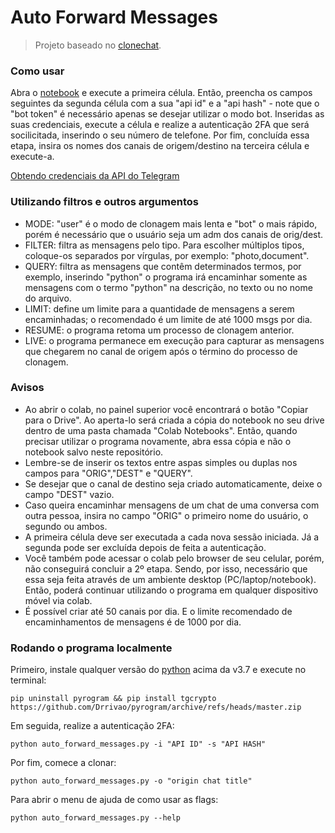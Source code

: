 # Auto Forward Messages

> Projeto baseado no [clonechat](https://github.com/apenasrr/clonechat).

### Como usar

Abra o [notebook](https://colab.research.google.com/github/Drrivao/Clonechat-Telegram-Colab/blob/main/Auto_Forward_Messages.ipynb) e execute a primeira célula. Então, preencha os campos seguintes da segunda célula com a sua "api id" e a "api hash" - note que o "bot token" é necessário apenas se desejar utilizar o modo bot. Inseridas as suas credenciais, execute a célula e realize a autenticação 2FA que será socilicitada, inserindo o seu número de telefone. Por fim, concluída essa etapa, insira os nomes dos canais de origem/destino na terceira célula e execute-a.

[Obtendo credenciais da API do Telegram](https://upolar.github.io/clonechats-docs/#obtendo-credenciais-da-api-do-telegram)

### Utilizando filtros e outros argumentos

- MODE: "user" é o modo de clonagem mais lenta e "bot" o mais rápido, porém é necessário que o usuário seja um adm dos canais de orig/dest.
- FILTER: filtra as mensagens pelo tipo. Para escolher múltiplos tipos, coloque-os separados por vírgulas, por exemplo: "photo,document".
- QUERY: filtra as mensagens que contêm determinados termos, por exemplo, inserindo "python" o programa irá encaminhar somente as mensagens com o termo "python" na descrição, no texto ou no nome do arquivo.
- LIMIT: define um limite para a quantidade de mensagens a serem encaminhadas; o recomendado é um limite de até 1000 msgs por dia.
- RESUME: o programa retoma um processo de clonagem anterior.
- LIVE: o programa permanece em execução para capturar as mensagens que chegarem no canal de origem após o término do processo de clonagem.

### Avisos

- Ao abrir o colab, no painel superior você encontrará o botão "Copiar para o Drive". Ao aperta-lo será criada a cópia do notebook no seu drive dentro de uma pasta chamada "Colab Notebooks". Então, quando precisar utilizar o programa novamente, abra essa cópia e não o notebook salvo neste repositório.
- Lembre-se de inserir os textos entre aspas simples ou duplas nos campos para "ORIG","DEST" e "QUERY".
- Se desejar que o canal de destino seja criado automaticamente, deixe o campo "DEST" vazio.
- Caso queira encaminhar mensagens de um chat de uma conversa com outra pessoa, insira no campo "ORIG" o primeiro nome do usuário, o segundo ou ambos.
- A primeira célula deve ser executada a cada nova sessão iniciada. Já a segunda pode ser excluída depois de feita a autenticação.
- Você também pode acessar o colab pelo browser de seu celular, porém, não conseguirá concluir a 2º etapa. Sendo, por isso, necessário que essa seja feita através de um ambiente desktop (PC/laptop/notebook). Então, poderá continuar utilizando o programa em qualquer dispositivo móvel via colab.
- É possível criar até 50 canais por dia. E o limite recomendado de encaminhamentos de mensagens é de 1000 por dia.

### Rodando o programa localmente

Primeiro, instale qualquer versão do [python](https://www.python.org/downloads/) acima da v3.7 e execute no terminal:

```
pip uninstall pyrogram && pip install tgcrypto https://github.com/Drrivao/pyrogram/archive/refs/heads/master.zip
```

Em seguida, realize a autenticação 2FA:

```
python auto_forward_messages.py -i "API ID" -s "API HASH"
```

Por fim, comece a clonar:

```
python auto_forward_messages.py -o "origin chat title"
```

Para abrir o menu de ajuda de como usar as flags:

```
python auto_forward_messages.py --help
```

